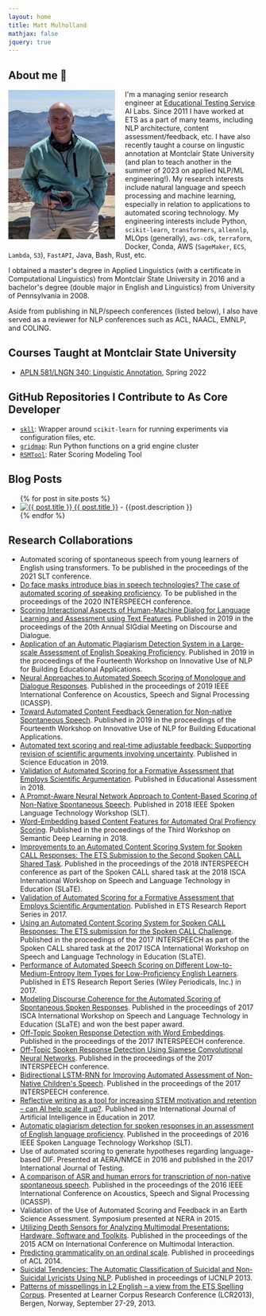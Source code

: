 ```yaml
---
layout: home
title: Matt Mulholland
mathjax: false
jquery: true
---
```


## About me 👋

<img align="left" width="215" height="300" style="padding-right: 20px; padding-bottom: 10px;" src="/assets/mattpic.jpg">

I'm a managing senior research engineer at
[Educational Testing Service](https://ets.org) AI Labs. Since 2011 I have
worked at ETS as a part of many teams, including NLP architecture, content
assessment/feedback, etc. I have also recently taught a course on lingustic
annotation at Montclair State University (and plan to teach another in the
summer of 2023 on applied NLP/ML engineering!). My research interests include
natural language and speech processing and machine learning, especially in
relation to applications to automated scoring technology. My engineering
interests include Python, `scikit-learn`, `transformers`, `allennlp`,
MLOps (generally), `aws-cdk`, `terraform`, Docker, Conda, AWS (`SageMaker`,
`ECS`, `Lambda`, `S3`), `FastAPI`, Java, Bash, Rust, etc.

I obtained a master's degree in Applied Linguistics (with a certificate in
Computational Linguistics) from Montclair State University in 2016 and a
bachelor's degree (double major in English and Linguistics) from University of
Pennsylvania in 2008.

Aside from publishing in NLP/speech conferences (listed below), I also have
served as a reviewer for NLP conferences such as ACL, NAACL, EMNLP, and COLING.

<div id="instagram-feed1" class="instagram-feed"></div>

## Courses Taught at Montclair State University

- [APLN 581/LNGN 340: Linguistic Annotation](https://www.coursicle.com/montclair/courses/APLN/581/), Spring 2022

## GitHub Repositories I Contribute to As Core Developer

- [`skll`](https://github.com/EducationalTestingService/skll): Wrapper around
  `scikit-learn` for running experiments via configuration files, etc.
- [`gridmap`](https://github.com/pygridtools/gridmap): Run Python functions on a
  grid engine cluster
- [`RSMTool`](https://github.com/EducationalTestingService/rsmtool): Rater
  Scoring Modeling Tool

<div id="instagram-feed1" class="instagram-feed"></div>

## Blog Posts

<ul>
   {% for post in site.posts %}
   <li>
     <a href="{{ post.url }}"><img src="{{ post.picture }}" class="blog_image_icon" width="130" height="90" alt="{{ post.title }}">   {{ post.title }}</a>
     - {{post.description }}
   </li>
   {% endfor %}
</ul>

<div id="instagram-feed1" class="instagram-feed"></div>

## Research Collaborations

- Automated scoring of spontaneous speech from young learners of English using transformers. To be published in the proceedings of the 2021 SLT conference.
- <a href="https://isca-speech.org/archive/Interspeech_2020/pdfs/1264.pdf">Do face masks introduce bias in speech technologies? The case of automated scoring of speaking proficiency</a>. To be published in the proceedings of the 2020 INTERSPEECH conference.
- <a href="https://www.aclweb.org/anthology/W19-5913.pdf">Scoring Interactional Aspects of Human-Machine Dialog for Language Learning and Assessment using Text Features</a>. Published in 2019 in the proceedings of the 20th Annual SIGdial Meeting on Discourse and Dialogue.
- <a href="https://www.aclweb.org/anthology/W19-4445">Application of an Automatic Plagiarism Detection System in a Large-scale Assessment of English Speaking Proficiency</a>. Published in 2019 in the proceedings of the Fourteenth Workshop on Innovative Use of NLP for Building Educational Applications.
- <a href="https://ieeexplore.ieee.org/abstract/document/8683717">Neural Approaches to Automated Speech Scoring of Monologue and Dialogue Responses</a>. Published in the proceedings of 2019 IEEE International Conference on Acoustics, Speech and Signal Processing (ICASSP).
- <a href="https://www.aclweb.org/anthology/W19-4432">Toward Automated Content Feedback Generation for Non-native Spontaneous Speech</a>. Published in 2019 in the proceedings of the Fourteenth Workshop on Innovative Use of NLP for Building Educational Applications.
- <a href="https://onlinelibrary.wiley.com/doi/epdf/10.1002/sce.21504">Automated text scoring and real-time adjustable feedback: Supporting revision of scientific arguments involving uncertainty</a>. Published in Science Education in 2019.
- <a href="https://tandfonline.com/doi/full/10.1080/10627197.2018.1427570">Validation of Automated Scoring for a Formative Assessment that Employs Scientific Argumentation</a>. Published in Educational Assessment in 2018.
- <a href="https://www.researchgate.net/publication/331106079_A_Prompt-Aware_Neural_Network_Approach_to_Content-Based_Scoring_of_Non-Native_Spontaneous_Speech">A Prompt-Aware Neural Network Approach to Content-Based Scoring of Non-Native Spontaneous Speech</a>. Published in 2018 IEEE Spoken Language Technology Workshop (SLT).
- <a href="http://www.aclweb.org/anthology/W18-4002">Word-Embedding based Content Features for Automated Oral Profiency Scoring</a>. Published in the proceedings of the Third Workshop on Semantic Deep Learning in 2018.
- <a href="http://vikramr.com/pubs/CALL_task_IS2018.pdf">Improvements to an Automated Content Scoring System for Spoken CALL Responses: The ETS Submission to the Second Spoken CALL Shared Task</a>. Published in the proceedings of the 2018 INTERSPEECH conference as part of the Spoken CALL shared task at the 2018 ISCA International Workshop on Speech and Language Technology in Education (SLaTE).
- <a href="http://onlinelibrary.wiley.com/doi/10.1002/ets2.12139/full">Validation of Automated Scoring for a Formative Assessment that Employs Scientific Argumentation</a>. Published in ETS Research Report Series in 2017.
- <a href="https://regulus.unige.ch/spokencallsharedtask/Downloads/SLaTE_2017_paper_25.pdf">Using an Automated Content Scoring System for Spoken CALL Responses: The ETS submission for the Spoken CALL Challenge</a>. Published in the proceedings of the 2017 INTERSPEECH as part of the Spoken CALL shared task at the 2017 ISCA International Workshop on Speech and Language Technology in Education (SLaTE).
- <a href="https://onlinelibrary.wiley.com/doi/pdf/10.1002/ets2.12139">Performance of Automated Speech Scoring on Different Low-to-Medium-Entropy Item Types for Low-Proficiency English Learners</a>. Published in ETS Research Report Series (Wiley Periodicals, Inc.) in 2017.
- <a href="http://www.slate2017.org/papers/SLaTE_2017_paper_26.pdf">Modeling Discourse Coherence for the Automated Scoring of Spontaneous Spoken Responses</a>. Published in the proceedings of 2017 ISCA International Workshop on Speech and Language Technology in Education (SLaTE) and won the best paper award.
- <a href="https://www.researchgate.net/publication/319185317_Off-Topic_Spoken_Response_Detection_with_Word_Embeddings">Off-Topic Spoken Response Detection with Word Embeddings</a>. Published in the proceedings of the 2017 INTERSPEECH conference.
- <a href="http://www.isca-speech.org/archive/Interspeech_2017/pdfs/1174.PDF">Off-Topic Spoken Response Detection Using Siamese Convolutional Neural Networks</a>. Published in the proceedings of the 2017 INTERSPEECH conference.
- <a href="https://pdfs.semanticscholar.org/c6f7/2739a51e0fccd6a08aeec667b948f57816ba.pdf">Bidirectional LSTM-RNN for Improving Automated Assessment of Non-Native Children's Speech</a>. Published in the proceedings of the 2017 INTERSPEECH conference.
- <a href="http://dx.doi.org/10.1007/s40593-017-0141-4">Reflective writing as a tool for increasing STEM motivation and retention – can AI help scale it up?</a>. Published in the International Journal of Artificial Intelligence in Education in 2017.
- <a href="http://ieeexplore.ieee.org/document/7846254/">Automatic plagiarism detection for spoken responses in an assessment of English language proficiency</a>. Published in the proceedings of 2016 IEEE Spoken Language Technology Workshop (SLT).
- Use of automated scoring to generate hypotheses regarding language-based DIF. Presented at AERA/NMCE in 2016 and published in the 2017 International Journal of Testing.
- <a href="http://ieeexplore.ieee.org/document/7472800/">A comparison of ASR and human errors for transcription of non-native spontaneous speech</a>. Published in the proceedings of the 2016 IEEE International Conference on Acoustics, Speech and Signal Processing (ICASSP).
- Validation of the Use of Automated Scoring and Feedback in an Earth Science Assessment. Symposium presented at NERA in 2015.
- <a href="http://delivery.acm.org/10.1145/2840000/2830605/p547-leong.pdf?ip=144.81.85.10&id=2830605&acc=ACTIVE%20SERVICE&key=174B2C79EC19705A%2E174B2C79EC19705A%2E4D4702B0C3E38B35%2E4D4702B0C3E38B35&__acm__=1523460630_10646e90746568ff3fb98f3f8c22c2d4">Utilizing Depth Sensors for Analyzing Multimodal Presentations: Hardware, Software and Toolkits</a>. Published in the proceedings of the 2015 ACM on International Conference on Multimodal Interaction.
- <a href="http://www.aclweb.org/anthology/P14-2029">Predicting grammaticality on an ordinal scale</a>. Published in proceedings of ACL 2014.
- <a href="http://www.aclweb.org/anthology/I13-1079">Suicidal Tendencies: The Automatic Classification of Suicidal and Non-Suicidal Lyricists Using NLP</a>. Published in proceedings of IJCNLP 2013.
- <a href="https://bells.uib.no/bells/article/view/811">Patterns of misspellings in L2 English – a view from the ETS Spelling Corpus</a>. Presented at Learner Corpus Research Conference (LCR2013), Bergen, Norway, September 27-29, 2013.


<div id="instagram-feed1" class="instagram-feed"></div>
